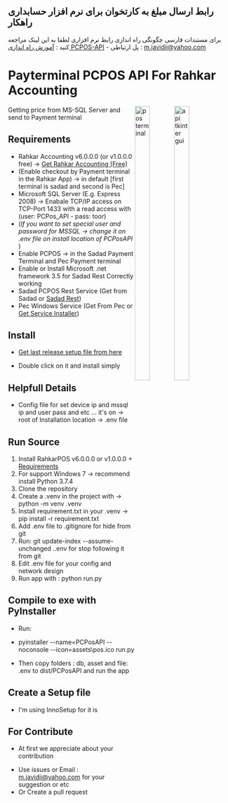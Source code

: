 ## رابط ارسال مبلغ به کارتخوان برای نرم افزار حسابداری راهکار
برای مستندات فارسی چگونگی راه اندازی رابط نرم افزاری لطفا به این لینک مراجعه کنید : [آموزش راه اندازی PCPOS-API](https://github.com/jvdi/rahkar-pcpos/blob/master/README_FA.md) - پل ارتباطی : m.javidii@yahoo.com

# Payterminal PCPOS API For Rahkar Accounting

<span style="float: right;">
<img alt="pos terminal" width="40%" src="https://user-images.githubusercontent.com/40993115/177423038-04da4538-c186-4445-86dd-9152adde42cb.png"/>
<img alt="api tkinter gui" width="40%" src="https://user-images.githubusercontent.com/40993115/179966279-a3c424e5-be8a-4406-8876-d49d5b0a3bd1.png"/>
</span>

Getting price from MS-SQL Server and send to Payment terminal

## Requirements

- Rahkar Accounting v6.0.0.0 (or v1.0.0.0 free) -> <a href="http://new.rahkarsoft.com/index.php/post161">Get Rahkar Accounting (Free)</a>
- (Enable checkout by Payment terminal in the Rahkar App) -> in default [first terminal is sadad and second is Pec]
- Microsoft SQL Server (E.g. Express 2008) -> Enabale TCP/IP access on TCP-Port 1433 with a read access with (user: PCPos_API - pass: toor)
- (<i>If you want to set special user and password for MSSQL -> change it on .env file on install location of PCPosAPI </i>)
- Enable PCPOS -> in the Sadad Payment Terminal and Pec Payment terminal
- Enable or Install Microsoft .net framework 3.5 for Sadad Rest Correctly working
- Sadad PCPOS Rest Service (Get from Sadad  or [Sadad Rest](https://drive.google.com/file/d/1jxvKtlQ1WPAsSeMGyPDHTnTAW6Kfu9RH/view?usp=sharing))
- Pec Windows Service (Get From Pec or <a href="https://drive.google.com/file/d/1MdbCYuq2LXHdqVzlAE6NOkQhGMLcd9fB/view?usp=sharing">Get Service Installer</a>)

## Install

- <a href="https://github.com/jvdi/rahkar-pcpos/releases/">Get last release setup file from here</a>

- Double click on it and install simply

## Helpfull Details

- Config file for set device ip and mssql ip and user pass and etc ... it's on -> root of Installation location -> .env file

## Run Source

1. Install RahkarPOS v6.0.0.0 or v1.0.0.0 + [Requirements](https://github.com/jvdi/rahkar-pcpos#requirements)
2. For support Windows 7 -> recommend install Python 3.7.4
3. Clone the repository
4. Create a .venv in the project with -> python -m venv .venv
5. Install requirement.txt in your .venv -> pip install -r requirement.txt
6. Add .env file to .gitignore for hide from git
7. Run: git update-index --assume-unchanged .\.env for stop following it from git
8. Edit .env file for your config and network design
9. Run app with : python run.py

## Compile to exe with PyInstaller

- Run:

- pyinstaller --name=PCPosAPI  --noconsole --icon=assets\pos.ico run.py
- Then copy folders : db, asset and file: .env to dist/PCPosAPI and run the app

## Create a Setup file

- I'm using InnoSetup for it is

## For Contribute

* At first we appreciate about your contribution

- Use issues or Email : m.javidii@yahoo.com for your suggestion or etc
- Or Create a pull request
